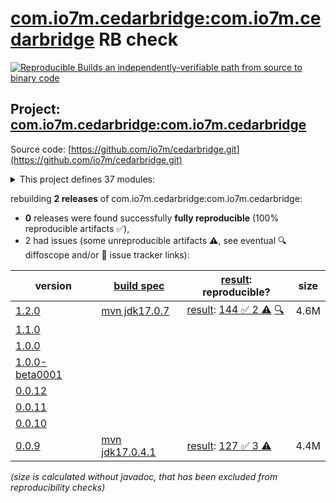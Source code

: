 [com.io7m.cedarbridge:com.io7m.cedarbridge](https://central.sonatype.com/artifact/com.io7m.cedarbridge/com.io7m.cedarbridge/versions) RB check
=======

[![Reproducible Builds](https://reproducible-builds.org/images/logos/rb.svg) an independently-verifiable path from source to binary code](https://reproducible-builds.org/)

## Project: [com.io7m.cedarbridge:com.io7m.cedarbridge](https://central.sonatype.com/artifact/com.io7m.cedarbridge/com.io7m.cedarbridge/versions)

Source code: [https://github.com/io7m/cedarbridge.git](https://github.com/io7m/cedarbridge.git)

<details><summary>This project defines 37 modules:</summary>

* [com.io7m.cedarbridge:com.io7m.cedarbridge](https://central.sonatype.com/artifact/com.io7m.cedarbridge/com.io7m.cedarbridge/1.2.0)
* [com.io7m.cedarbridge:com.io7m.cedarbridge.bridgedoc.api](https://central.sonatype.com/artifact/com.io7m.cedarbridge/com.io7m.cedarbridge.bridgedoc.api/1.2.0)
* [com.io7m.cedarbridge:com.io7m.cedarbridge.bridgedoc.spi](https://central.sonatype.com/artifact/com.io7m.cedarbridge/com.io7m.cedarbridge.bridgedoc.spi/1.2.0)
* [com.io7m.cedarbridge:com.io7m.cedarbridge.bridgedoc.xhtml](https://central.sonatype.com/artifact/com.io7m.cedarbridge/com.io7m.cedarbridge.bridgedoc.xhtml/1.2.0)
* [com.io7m.cedarbridge:com.io7m.cedarbridge.cmdline](https://central.sonatype.com/artifact/com.io7m.cedarbridge/com.io7m.cedarbridge.cmdline/1.2.0)
* [com.io7m.cedarbridge:com.io7m.cedarbridge.codegen.api](https://central.sonatype.com/artifact/com.io7m.cedarbridge/com.io7m.cedarbridge.codegen.api/1.2.0)
* [com.io7m.cedarbridge:com.io7m.cedarbridge.codegen.javastatic](https://central.sonatype.com/artifact/com.io7m.cedarbridge/com.io7m.cedarbridge.codegen.javastatic/1.2.0)
* [com.io7m.cedarbridge:com.io7m.cedarbridge.codegen.spi](https://central.sonatype.com/artifact/com.io7m.cedarbridge/com.io7m.cedarbridge.codegen.spi/1.2.0)
* [com.io7m.cedarbridge:com.io7m.cedarbridge.documentation](https://central.sonatype.com/artifact/com.io7m.cedarbridge/com.io7m.cedarbridge.documentation/1.2.0)
* [com.io7m.cedarbridge:com.io7m.cedarbridge.errors](https://central.sonatype.com/artifact/com.io7m.cedarbridge/com.io7m.cedarbridge.errors/1.2.0)
* [com.io7m.cedarbridge:com.io7m.cedarbridge.examples](https://central.sonatype.com/artifact/com.io7m.cedarbridge/com.io7m.cedarbridge.examples/1.2.0)
* [com.io7m.cedarbridge:com.io7m.cedarbridge.exprsrc](https://central.sonatype.com/artifact/com.io7m.cedarbridge/com.io7m.cedarbridge.exprsrc/1.2.0)
* [com.io7m.cedarbridge:com.io7m.cedarbridge.exprsrc.api](https://central.sonatype.com/artifact/com.io7m.cedarbridge/com.io7m.cedarbridge.exprsrc.api/1.2.0)
* [com.io7m.cedarbridge:com.io7m.cedarbridge.maven_plugin](https://central.sonatype.com/artifact/com.io7m.cedarbridge/com.io7m.cedarbridge.maven_plugin/1.2.0)
* [com.io7m.cedarbridge:com.io7m.cedarbridge.runtime.api](https://central.sonatype.com/artifact/com.io7m.cedarbridge/com.io7m.cedarbridge.runtime.api/1.2.0)
* [com.io7m.cedarbridge:com.io7m.cedarbridge.runtime.bssio](https://central.sonatype.com/artifact/com.io7m.cedarbridge/com.io7m.cedarbridge.runtime.bssio/1.2.0)
* [com.io7m.cedarbridge:com.io7m.cedarbridge.runtime.container_protocol](https://central.sonatype.com/artifact/com.io7m.cedarbridge/com.io7m.cedarbridge.runtime.container_protocol/1.2.0)
* [com.io7m.cedarbridge:com.io7m.cedarbridge.runtime.convenience](https://central.sonatype.com/artifact/com.io7m.cedarbridge/com.io7m.cedarbridge.runtime.convenience/1.2.0)
* [com.io7m.cedarbridge:com.io7m.cedarbridge.runtime.time](https://central.sonatype.com/artifact/com.io7m.cedarbridge/com.io7m.cedarbridge.runtime.time/1.2.0)
* [com.io7m.cedarbridge:com.io7m.cedarbridge.schema.ast](https://central.sonatype.com/artifact/com.io7m.cedarbridge/com.io7m.cedarbridge.schema.ast/1.2.0)
* [com.io7m.cedarbridge:com.io7m.cedarbridge.schema.binder](https://central.sonatype.com/artifact/com.io7m.cedarbridge/com.io7m.cedarbridge.schema.binder/1.2.0)
* [com.io7m.cedarbridge:com.io7m.cedarbridge.schema.binder.api](https://central.sonatype.com/artifact/com.io7m.cedarbridge/com.io7m.cedarbridge.schema.binder.api/1.2.0)
* [com.io7m.cedarbridge:com.io7m.cedarbridge.schema.compiled](https://central.sonatype.com/artifact/com.io7m.cedarbridge/com.io7m.cedarbridge.schema.compiled/1.2.0)
* [com.io7m.cedarbridge:com.io7m.cedarbridge.schema.compiler](https://central.sonatype.com/artifact/com.io7m.cedarbridge/com.io7m.cedarbridge.schema.compiler/1.2.0)
* [com.io7m.cedarbridge:com.io7m.cedarbridge.schema.compiler.api](https://central.sonatype.com/artifact/com.io7m.cedarbridge/com.io7m.cedarbridge.schema.compiler.api/1.2.0)
* [com.io7m.cedarbridge:com.io7m.cedarbridge.schema.core_types](https://central.sonatype.com/artifact/com.io7m.cedarbridge/com.io7m.cedarbridge.schema.core_types/1.2.0)
* [com.io7m.cedarbridge:com.io7m.cedarbridge.schema.loader.api](https://central.sonatype.com/artifact/com.io7m.cedarbridge/com.io7m.cedarbridge.schema.loader.api/1.2.0)
* [com.io7m.cedarbridge:com.io7m.cedarbridge.schema.names](https://central.sonatype.com/artifact/com.io7m.cedarbridge/com.io7m.cedarbridge.schema.names/1.2.0)
* [com.io7m.cedarbridge:com.io7m.cedarbridge.schema.parser](https://central.sonatype.com/artifact/com.io7m.cedarbridge/com.io7m.cedarbridge.schema.parser/1.2.0)
* [com.io7m.cedarbridge:com.io7m.cedarbridge.schema.parser.api](https://central.sonatype.com/artifact/com.io7m.cedarbridge/com.io7m.cedarbridge.schema.parser.api/1.2.0)
* [com.io7m.cedarbridge:com.io7m.cedarbridge.schema.time](https://central.sonatype.com/artifact/com.io7m.cedarbridge/com.io7m.cedarbridge.schema.time/1.2.0)
* [com.io7m.cedarbridge:com.io7m.cedarbridge.schema.typer](https://central.sonatype.com/artifact/com.io7m.cedarbridge/com.io7m.cedarbridge.schema.typer/1.2.0)
* [com.io7m.cedarbridge:com.io7m.cedarbridge.schema.typer.api](https://central.sonatype.com/artifact/com.io7m.cedarbridge/com.io7m.cedarbridge.schema.typer.api/1.2.0)
* [com.io7m.cedarbridge:com.io7m.cedarbridge.specification](https://central.sonatype.com/artifact/com.io7m.cedarbridge/com.io7m.cedarbridge.specification/1.2.0)
* [com.io7m.cedarbridge:com.io7m.cedarbridge.strings.api](https://central.sonatype.com/artifact/com.io7m.cedarbridge/com.io7m.cedarbridge.strings.api/1.2.0)
* [com.io7m.cedarbridge:com.io7m.cedarbridge.tests](https://central.sonatype.com/artifact/com.io7m.cedarbridge/com.io7m.cedarbridge.tests/1.2.0)
* [com.io7m.cedarbridge:com.io7m.cedarbridge.version](https://central.sonatype.com/artifact/com.io7m.cedarbridge/com.io7m.cedarbridge.version/1.2.0)
</details>

rebuilding **2 releases** of com.io7m.cedarbridge:com.io7m.cedarbridge:
- **0** releases were found successfully **fully reproducible** (100% reproducible artifacts :white_check_mark:),
- 2 had issues (some unreproducible artifacts :warning:, see eventual :mag: diffoscope and/or :memo: issue tracker links):

| version | [build spec](/BUILDSPEC.md) | [result](https://reproducible-builds.org/docs/jvm/): reproducible? | size |
| -- | --------- | ------ | -- |
| [1.2.0](https://central.sonatype.com/artifact/com.io7m.cedarbridge/com.io7m.cedarbridge/1.2.0/pom) | [mvn jdk17.0.7](com.io7m.cedarbridge-1.2.0.buildspec) | [result](com.io7m.cedarbridge-1.2.0.buildinfo): [144 :white_check_mark:  2 :warning:](com.io7m.cedarbridge-1.2.0.buildcompare) [:mag:](com.io7m.cedarbridge-1.2.0.diffoscope) | 4.6M |
| [1.1.0](https://central.sonatype.com/artifact/com.io7m.cedarbridge/com.io7m.cedarbridge/1.1.0/pom) | | | |
| [1.0.0](https://central.sonatype.com/artifact/com.io7m.cedarbridge/com.io7m.cedarbridge/1.0.0/pom) | | | |
| [1.0.0-beta0001](https://central.sonatype.com/artifact/com.io7m.cedarbridge/com.io7m.cedarbridge/1.0.0-beta0001/pom) | | | |
| [0.0.12](https://central.sonatype.com/artifact/com.io7m.cedarbridge/com.io7m.cedarbridge/0.0.12/pom) | | | |
| [0.0.11](https://central.sonatype.com/artifact/com.io7m.cedarbridge/com.io7m.cedarbridge/0.0.11/pom) | | | |
| [0.0.10](https://central.sonatype.com/artifact/com.io7m.cedarbridge/com.io7m.cedarbridge/0.0.10/pom) | | | |
| [0.0.9](https://central.sonatype.com/artifact/com.io7m.cedarbridge/com.io7m.cedarbridge/0.0.9/pom) | [mvn jdk17.0.4.1](com.io7m.cedarbridge-0.0.9.buildspec) | [result](com.io7m.cedarbridge-0.0.9.buildinfo): [127 :white_check_mark:  3 :warning:](com.io7m.cedarbridge-0.0.9.buildcompare) | 4.4M |

<i>(size is calculated without javadoc, that has been excluded from reproducibility checks)</i>
